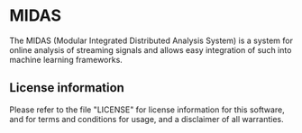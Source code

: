 MIDAS
=====

The MIDAS (Modular Integrated Distributed Analysis System) is a system
for online analysis of streaming signals and allows easy integration
of such into machine learning frameworks.



License information
-------------------
Please refer to the file "LICENSE" for license information for this
software, and for terms and conditions for usage, and a disclaimer of
all warranties.

